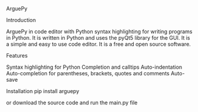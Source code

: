 ArguePy

Introduction

ArguePy in code editor with Python syntax highlighting for writing programs in Python. It is written in Python and uses the pyQt5 library for the GUI. It is a simple and easy to use code editor. It is a free and open source software.

Features

Syntax highlighting for Python
Completion and calltips
Auto-indentation
Auto-completion for parentheses, brackets, quotes and comments
Auto-save

Installation
pip install arguepy

or download the source code and run the main.py file